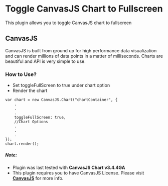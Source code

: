 # Toggle CanvasJS Chart to Fullscreen

This plugin allows you to toggle CanvasJS chart to fullscreen

## CanvasJS
CanvasJS is built from ground up for high performance data visualization and can render millions of data points in a matter of milliseconds. Charts are beautiful and API is very simple to use.


### How to Use?
- Set toggleFullScreen to true under chart option
- Render the chart

```
var chart = new CanvasJS.Chart("chartContainer", {
    .
    .
    .
	toggleFullScreen: true,
    //Chart Options
    .
    .
    .
});
chart.render();
```

##### Note: 
- Plugin was last tested with **CanvasJS Chart v3.4.4GA**
- This plugin requires you to have CanvasJS License. Please visit **[CanvasJS](https://canvasjs.com/license/)** for more info.
